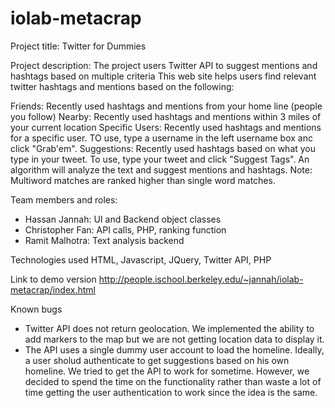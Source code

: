 iolab-metacrap
==============
Project title: 
Twitter for Dummies

Project description:
The project users Twitter API to suggest mentions and hashtags based on multiple criteria
This web site helps users find relevant twitter hashtags and mentions based on the following:

Friends: Recently used hashtags and mentions from your home line (people you follow)
Nearby: Recently used hashtags and mentions within 3 miles of your current location
Specific Users: Recently used hashtags and mentions for a specific user. TO use, type a username in the left username box anc click "Grab'em". 
Suggestions: Recently used hashtags based on what you type in your tweet. To use, type your tweet and click "Suggest Tags". An algorithm will analyze the text and suggest mentions and hashtags. Note: Multiword matches are ranked higher than single word matches.

Team members and roles:
- Hassan Jannah: UI and Backend object classes
- Christopher Fan: API calls, PHP, ranking function
- Ramit Malhotra: Text analysis backend

Technologies used
HTML, Javascript, JQuery, Twitter API, PHP

Link to demo version
http://people.ischool.berkeley.edu/~jannah/iolab-metacrap/index.html

Known bugs
- Twitter API does not return geolocation. We implemented the ability to add markers to the map but we are not getting location data to display it.
- The API uses a single dummy user account to load the homeline. Ideally, a user sholud authenticate to get suggestions based on his own homeline. We tried to get the API to work for sometime. However, we decided to spend the time on the functionality rather than waste a lot of time getting the user authentication to work since the idea is the same.

